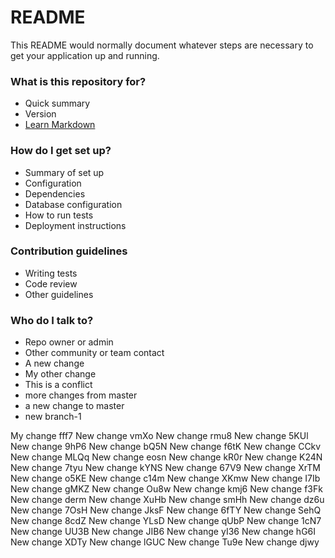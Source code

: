# README #

This README would normally document whatever steps are necessary to get your application up and running.

### What is this repository for? ###

* Quick summary
* Version
* [Learn Markdown](https://bitbucket.org/tutorials/markdowndemo)

### How do I get set up? ###

* Summary of set up
* Configuration
* Dependencies
* Database configuration
* How to run tests
* Deployment instructions

### Contribution guidelines ###

* Writing tests
* Code review
* Other guidelines

### Who do I talk to? ###

* Repo owner or admin
* Other community or team contact
* A new change
* My other change
* This is a conflict
* more changes from master
* a new change to master
* new branch-1


My change
fff7
New change vmXo 
New change rmu8 
New change 5KUl 
New change 9hP6 
New change bQ5N 
New change f6tK 
New change CCkv 
New change MLQq 
New change eosn 
New change kR0r 
New change K24N 
New change 7tyu 
New change kYNS 
New change 67V9 
New change XrTM 
New change o5KE 
New change c14m 
New change XKmw 
New change I7Ib 
New change gMKZ 
New change Ou8w 
New change kmj6 
New change f3Fk 
New change derm 
New change XuHb 
New change smHh 
New change dz6u 
New change 7OsH 
New change JksF 
New change 6fTY 
New change SehQ 
New change 8cdZ 
New change YLsD 
New change qUbP 
New change 1cN7 
New change UU3B 
New change JIB6 
New change yI36 
New change hG6I 
New change XDTy 
New change lGUC 
New change Tu9e 
New change djwy 
